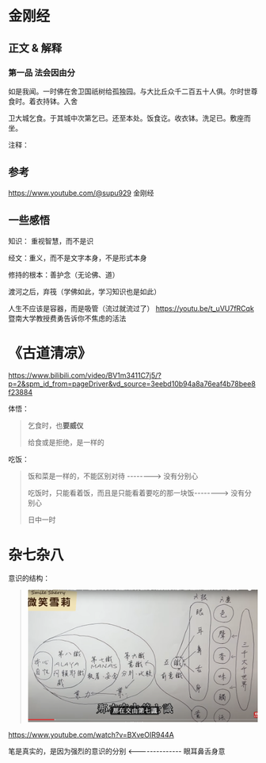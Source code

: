 # 金刚经

## 正文 & 解释

### 第一品   法会因由分



如是我闻。一时佛在舍卫国祇树给孤独园。与大比丘众千二百五十人俱。尔时世尊食时。着衣持钵。入舍

卫大城乞食。于其城中次第乞已。还至本处。饭食讫。收衣钵。洗足已。敷座而坐。



注释：





## 参考

https://www.youtube.com/@supu929  金刚经





## 一些感悟

知识： 重视智慧，而不是识

经文：重义，而不是文字本身，不是形式本身

修持的根本：善护念（无论佛、道）

渡河之后，弃筏（学佛如此，学习知识也是如此）



人生不应该是容器，而是吸管（流过就流过了）      https://youtu.be/t_uVU7fRCqk  暨南大学教授费勇告诉你不焦虑的活法



# 《古道清凉》

https://www.bilibili.com/video/BV1m3411C7j5/?p=2&spm_id_from=pageDriver&vd_source=3eebd10b94a8a76eaf4b78bee8f23884

体悟：

> 乞食时，也**要威仪**  
>
> 给食或是拒绝，是一样的

吃饭： 

> 饭和菜是一样的，不能区别对待   -------->  没有分别心
>
> 吃饭时，只能看着饭，而且是只能看着要吃的那一块饭-------->  没有分别心
>
> 日中一时

# 杂七杂八

意识的结构：

> ![image-20240120005143252](金刚经.assets/image-20240120005143252.png)

https://www.youtube.com/watch?v=BXveOIR944A

笔是真实的，是因为强烈的意识的分别 <-------------- 眼耳鼻舌身意

